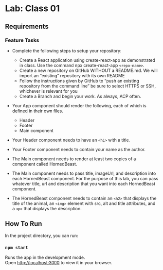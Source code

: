 # Lab: Class 01

## Requirements

### Feature Tasks

- Complete the following steps to setup your repository:
  - Create a React application using create-react-app as demonstrated in class.
        Use the command npx create-react-app `<repo-name>`.
  - Create a new repository on GitHub WITHOUT a README.md. We will import an “existing” repository with its own README
  - Follow the instructions given by GitHub to “push an existing repository from the command line” be sure to select HTTPS or SSH, whichever is relevant for you
  - Create a Branch and begin your work. As always, ACP often.

- Your App component should render the following, each of which is defined in their own files.
  - Header
  - Footer
  - Main component

- Your Header component needs to have an `<h1>` with a title.

- Your Footer component needs to contain your name as the author.

- The Main component needs to render at least two copies of a component called HornedBeast.

- The Main component needs to pass title, imageUrl, and description into each HornedBeast component. For the purpose of this lab, you can pass whatever title, url and description that you want into each HornedBeast component.
- The HornedBeast component needs to contain an `<h2>` that displays the title of the animal, an `<img>` element with src, alt and title attributes, and a `<p>` that displays the description.

## How To Run

In the project directory, you can run:

### `npm start`

Runs the app in the development mode.\
Open [http://localhost:3000](http://localhost:3000) to view it in your browser.

